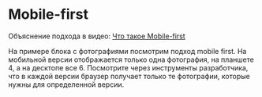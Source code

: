 # Mobile-first

Объяснение подхода в видео: [Что такое Mobile-first](https://www.loom.com/share/b037dc098baa4fe8b239e7e6d5c6ac7c)

На примере блока с фотографиями посмотрим подход mobile first. На мобильной версии отображается только одна фотография, на планшете 4, а на десктопе все 6. Посмотрите через инструменты разработчика, что в каждой версии браузер получает только те фотографии, которые нужны для определенной версии.